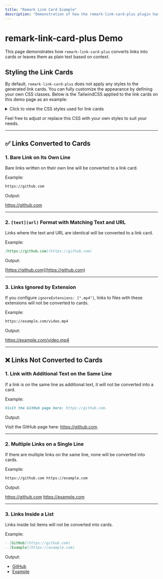 ```yaml
---
title: "Remark Link Card Example"
description: "Demonstration of how the remark-link-card-plus plugin handles various types of links."
---
```


# remark-link-card-plus Demo

This page demonstrates how `remark-link-card-plus` converts links into cards or leaves them as plain text based on context.

## Styling the Link Cards

By default, `remark-link-card-plus` does not apply any styles to the generated link cards. You can fully customize the appearance by defining your own CSS classes. Below is the TailwindCSS applied to the link cards on this demo page as an example:

<details>
<summary>Click to view the CSS styles used for link cards</summary>

```css
@reference "./index.css";

.remark-link-card-plus__container {
  @apply mb-4;
}

.remark-link-card-plus__card {
  @apply h-32 flex bg-white overflow-hidden rounded-xl border border-slate-300 hover:bg-slate-100 hover:border-slate-500 transition-colors !no-underline;
}

.remark-link-card-plus__main {
  @apply flex flex-col flex-1 p-4;
}

.remark-link-card-plus__content {
}

.remark-link-card-plus__title {
  @apply text-lg font-semibold leading-6 line-clamp-2 text-gray-900 hover:!text-gray-900;
}

.remark-link-card-plus__description {
  @apply mt-1 text-sm text-gray-500 line-clamp-1;
}

.remark-link-card-plus__meta {
  @apply flex items-center mt-auto;
}

.remark-link-card-plus__favicon {
  @apply !my-0 mr-1 h-4 w-4;
}

.remark-link-card-plus__url {
  @apply text-xs text-gray-600;
}

.remark-link-card-plus__thumbnail {
  @apply h-32 w-1/3 md:max-w-64;
}

.remark-link-card-plus__image {
  @apply h-full w-full !my-0 object-cover;
}
```

</details>

Feel free to adjust or replace this CSS with your own styles to suit your needs.

---

## ✅ Links Converted to Cards

### 1. Bare Link on Its Own Line

Bare links written on their own line will be converted to a link card.

Example:

```markdown
https://github.com
```

Output:

https://github.com

---

### 2. `[text](url)` Format with Matching Text and URL

Links where the text and URL are identical will be converted to a link card.

Example:

```markdown
[https://github.com](https://github.com)
```

Output:

[https://github.com](https://github.com)

---

### 3. Links Ignored by Extension

If you configure `ignoreExtensions: [".mp4"]`, links to files with these extensions will not be converted to cards.

Example:

```markdown
https://example.com/video.mp4
```

Output:

https://example.com/video.mp4

---

## ❌ Links Not Converted to Cards

### 1. Link with Additional Text on the Same Line

If a link is on the same line as additional text, it will not be converted into a card.

Example:

```markdown
Visit the GitHub page here: https://github.com.
```

Output:

Visit the GitHub page here: https://github.com.

---

### 2. Multiple Links on a Single Line

If there are multiple links on the same line, none will be converted into cards.

Example:

```markdown
https://github.com https://example.com
```

Output:

https://github.com https://example.com

---

### 3. Links Inside a List

Links inside list items will not be converted into cards.

Example:

```markdown
- [GitHub](https://github.com)
- [Example](https://example.com)
```

Output:

- [GitHub](https://github.com)
- [Example](https://example.com)
